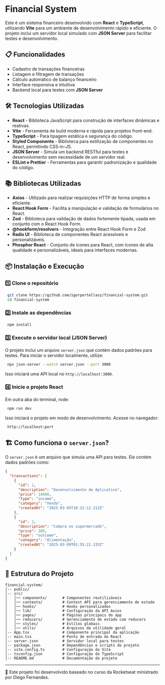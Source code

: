 # Financial System

Este é um sistema financeiro desenvolvido com **React** e **TypeScript**, utilizando **Vite** para um ambiente de desenvolvimento rápido e eficiente. O projeto inclui um servidor local simulado com **JSON Server** para facilitar testes e desenvolvimento.

## 📋 Funcionalidades

- Cadastro de transações financeiras
- Listagem e filtragem de transações
- Cálculo automático de balanço financeiro
- Interface responsiva e intuitiva
- Backend local para testes com **JSON Server**

## 🛠️ Tecnologias Utilizadas

- **React** - Biblioteca JavaScript para construção de interfaces dinâmicas e reativas.
- **Vite** - Ferramenta de build moderna e rápida para projetos front-end.
- **TypeScript** - Para tipagem estática e segurança do código.
- **Styled Components** - Biblioteca para estilização de componentes no React, permitindo CSS-in-JS.
- **JSON Server** - Simula um backend RESTful para testes e desenvolvimento sem necessidade de um servidor real.
- **ESLint e Prettier** - Ferramentas para garantir padronização e qualidade do código.

## 📚 Bibliotecas Utilizadas

- **Axios** - Utilizado para realizar requisições HTTP de forma simples e eficiente.
- **React Hook Form** - Facilita a manipulação e validação de formulários no React.
- **Zod** - Biblioteca para validação de dados fortemente tipada, usada em conjunto com o React Hook Form.
- **@hookform/resolvers** - Integração entre React Hook Form e Zod
- **Radix UI** - Biblioteca de componentes React acessíveis e personalizáveis.
- **Phosphor React** - Conjunto de ícones para React, com ícones de alta qualidade e personalizáveis, ideais para interfaces modernas.

## 📦 Instalação e Execução

### 1️⃣ Clone o repositório
```bash
 git clone https://github.com/igorportellasz/financial-system.git
 cd financial-system
```

### 2️⃣ Instale as dependências
```bash
 npm install
```

### 3️⃣ Execute o servidor local (JSON Server)
O projeto inclui um arquivo `server.json` que contém dados padrões para testes. Para iniciar o servidor localmente, utilize:
```bash
 npx json-server --watch server.json --port 3000
```
Isso iniciará uma API local no `http://localhost:3000`.

### 4️⃣ Inicie o projeto React
Em outra aba do terminal, rode:
```bash
 npm run dev
```
Isso iniciará o projeto em modo de desenvolvimento. Acesse no navegador:
```
 http://localhost:port
```

## 🏗️ Como funciona o `server.json`?

O `server.json` é um arquivo que simula uma API para testes. Ele contém dados padrões como:
```json
{
  "transactions": [
    {
      "id": 1,
      "description": "Desenvolvimento de Aplicativo",
      "price": 14000,
      "type": "income",
      "category": "Venda",  
      "createdAt": "2025-03-05T18:12:12.212Z"
    },
    {
      "id": 2,
      "description": "Compra no supermercado",
      "price": 200,
      "type": "outcome",
      "category": "Alimentação",
      "createdAt": "2025-03-09T01:55:21.135Z"
    }
  ]
}
```

## 📂 Estrutura do Projeto

```
financial-system/
│-- public/
│-- src/
│   │── components/       # Componentes reutilizáveis
│   │── contexts/         # Context API para gerenciamento de estado
│   │── hooks/            # Hooks personalizados
│   │── lib/              # Configuração da API Axios
│   │── pages/            # Páginas principais do app
│   │── reducers/         # Gerenciamento de estado com reducers
│   │── styles/           # Estilos globais
│   │── utils/            # Arquivos de utilidade geral
│-- App.tsx               # Componente principal da aplicação
│-- main.tsx              # Ponto de entrada do React
│-- server.json           # Servidor local para testes
│-- package.json          # Dependências e scripts do projeto
│-- vite.config.ts        # Configuração do Vite
│-- tsconfig.json         # Configuração do TypeScript
│-- README.md             # Documentação do projeto
```
---
📌 Este projeto foi desenvolvido baseado no curso da Rocketseat ministrado por Diego Fernandes.

